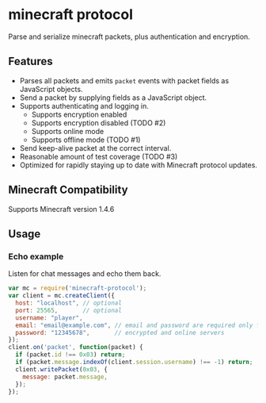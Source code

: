 # minecraft protocol

Parse and serialize minecraft packets, plus authentication and encryption.

## Features

 * Parses all packets and emits `packet` events with packet fields as JavaScript
   objects.
 * Send a packet by supplying fields as a JavaScript object.
 * Supports authenticating and logging in.
   - Supports encryption enabled
   - Supports encryption disabled (TODO #2)
   - Supports online mode
   - Supports offline mode (TODO #1)
 * Send keep-alive packet at the correct interval.
 * Reasonable amount of test coverage (TODO #3)
 * Optimized for rapidly staying up to date with Minecraft protocol updates.

## Minecraft Compatibility

Supports Minecraft version 1.4.6

## Usage

### Echo example

Listen for chat messages and echo them back.

```js
var mc = require('minecraft-protocol');
var client = mc.createClient({
  host: "localhost", // optional
  port: 25565,       // optional
  username: "player",
  email: "email@example.com", // email and password are required only for
  password: "12345678",       // encrypted and online servers
});
client.on('packet', function(packet) {
  if (packet.id !== 0x03) return;
  if (packet.message.indexOf(client.session.username) !== -1) return;
  client.writePacket(0x03, {
    message: packet.message,
  });
});
```
